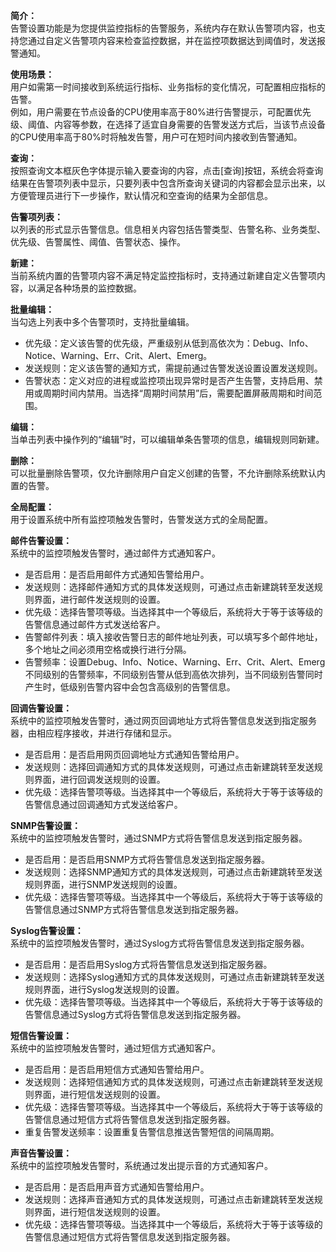 **简介：**  
告警设置功能是为您提供监控指标的告警服务，系统内存在默认告警项内容，也支持您通过自定义告警项内容来检查监控数据，并在监控项数据达到阈值时，发送报警通知。

**使用场景：**  
用户如需第一时间接收到系统运行指标、业务指标的变化情况，可配置相应指标的告警。  
例如，用户需要在节点设备的CPU使用率高于80%进行告警提示，可配置优先级、阈值、内容等参数，在选择了适宜自身需要的告警发送方式后，当该节点设备的CPU使用率高于80%时将触发告警，用户可在短时间内接收到告警通知。

**查询：**  
按照查询文本框灰色字体提示输入要查询的内容，点击[查询]按钮，系统会将查询结果在告警项列表中显示，只要列表中包含所查询关键词的内容都会显示出来，以方便管理员进行下一步操作，默认情况和空查询的结果为全部信息。

**告警项列表：**  
以列表的形式显示告警信息。信息相关内容包括告警类型、告警名称、业务类型、优先级、告警属性、阈值、告警状态、操作。

**新建：**  
当前系统内置的告警项内容不满足特定监控指标时，支持通过新建自定义告警项内容，以满足各种场景的监控数据。

**批量编辑：**  
当勾选上列表中多个告警项时，支持批量编辑。
- 优先级：定义该告警的优先级，严重级别从低到高依次为：Debug、Info、Notice、Warning、Err、Crit、Alert、Emerg。
- 发送规则：定义该告警的通知方式，需提前通过告警发送设置设置发送规则。
- 告警状态：定义对应的进程或监控项出现异常时是否产生告警，支持启用、禁用或周期时间内禁用。当选择“周期时间禁用”后，需要配置屏蔽周期和时间范围。

**编辑：**  
当单击列表中操作列的“编辑”时，可以编辑单条告警项的信息，编辑规则同新建。

**删除：**  
可以批量删除告警项，仅允许删除用户自定义创建的告警，不允许删除系统默认内置的告警。

**全局配置：**  
用于设置系统中所有监控项触发告警时，告警发送方式的全局配置。

**邮件告警设置：**  
系统中的监控项触发告警时，通过邮件方式通知客户。
- 是否启用：是否启用邮件方式通知告警给用户。
- 发送规则：选择邮件通知方式的具体发送规则，可通过点击新建跳转至发送规则界面，进行邮件发送规则的设置。
- 优先级：选择告警项等级。当选择其中一个等级后，系统将大于等于该等级的告警信息通过邮件方式发送给客户。
- 告警邮件列表：填入接收告警日志的邮件地址列表，可以填写多个邮件地址，多个地址之间必须用空格或换行进行分隔。
- 告警频率：设置Debug、Info、Notice、Warning、Err、Crit、Alert、Emerg不同级别的告警频率，不同级别告警从低到高依次排列，当不同级别告警同时产生时，低级别告警内容中会包含高级别的告警信息。

**回调告警设置：**  
系统中的监控项触发告警时，通过网页回调地址方式将告警信息发送到指定服务器，由相应程序接收，并进行存储和显示。
- 是否启用：是否启用网页回调地址方式通知告警给用户。
- 发送规则：选择回调通知方式的具体发送规则，可通过点击新建跳转至发送规则界面，进行回调发送规则的设置。
- 优先级：选择告警项等级。当选择其中一个等级后，系统将大于等于该等级的告警信息通过回调通知方式发送给客户。

**SNMP告警设置：**  
系统中的监控项触发告警时，通过SNMP方式将告警信息发送到指定服务器。
- 是否启用：是否启用SNMP方式将告警信息发送到指定服务器。
- 发送规则：选择SNMP通知方式的具体发送规则，可通过点击新建跳转至发送规则界面，进行SNMP发送规则的设置。
- 优先级：选择告警项等级。当选择其中一个等级后，系统将大于等于该等级的告警信息通过SNMP方式将告警信息发送到指定服务器。

**Syslog告警设置：**  
系统中的监控项触发告警时，通过Syslog方式将告警信息发送到指定服务器。
- 是否启用：是否启用Syslog方式将告警信息发送到指定服务器。
- 发送规则：选择Syslog通知方式的具体发送规则，可通过点击新建跳转至发送规则界面，进行Syslog发送规则的设置。
- 优先级：选择告警项等级。当选择其中一个等级后，系统将大于等于该等级的告警信息通过Syslog方式将告警信息发送到指定服务器。

**短信告警设置：**  
系统中的监控项触发告警时，通过短信方式通知客户。
- 是否启用：是否启用短信方式通知告警给用户。
- 发送规则：选择短信通知方式的具体发送规则，可通过点击新建跳转至发送规则界面，进行短信发送规则的设置。
- 优先级：选择告警项等级。当选择其中一个等级后，系统将大于等于该等级的告警信息通过短信方式将告警信息发送到指定服务器。
- 重复告警发送频率：设置重复告警信息推送告警短信的间隔周期。

**声音告警设置：**  
系统中的监控项触发告警时，系统通过发出提示音的方式通知客户。
- 是否启用：是否启用声音方式通知告警给用户。
- 发送规则：选择声音通知方式的具体发送规则，可通过点击新建跳转至发送规则界面，进行短信发送规则的设置。
- 优先级：选择告警项等级。当选择其中一个等级后，系统将大于等于该等级的告警信息通过短信方式将告警信息发送到指定服务器。
